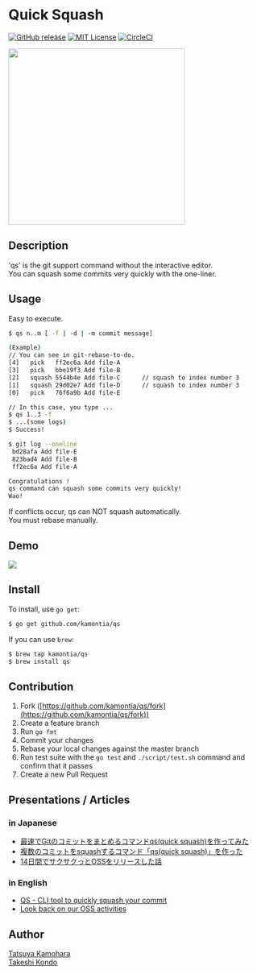# Quick Squash
[![GitHub release](https://img.shields.io/github/release/kamontia/qs/all.svg?style=flat-square)][release]
[![MIT License](https://img.shields.io/badge/license-MIT-blue.svg?style=flat-square)][license]
[![CircleCI](https://circleci.com/gh/kamontia/qs.svg?style=svg)][status]

[release]: https://github.com/kamontia/qs/releases
[license]: https://github.com/kamontia/qs/blob/master/LICENSE
[status]: https://circleci.com/gh/kamontia/qs

<div align="left"><img src="https://github.com/kamontia/qs/blob/assets/assets/logo_transparent.png" width="350px"></div>

## Description
'qs' is the git support command without the interactive editor.  
You can squash some commits very quickly with the one-liner.

## Usage
Easy to execute.

```bash
$ qs n..m [ -f | -d | -m commit message]

(Example) 
// You can see in git-rebase-to-do.
[4]   pick   ff2ec6a Add file-A 
[3]   pick   bbe19f3 Add file-B
[2]   squash 5544b4e Add file-C      // squash to index number 3
[1]   squash 29d02e7 Add file-D      // squash to index number 3
[0]   pick   76f6a9b Add file-E  

// In this case, you type ...
$ qs 1..3 -f
$ ...(some logs)
$ Success!

$ git log --oneline 
 bd28afa Add file-E
 823bad4 Add file-B
 ff2ec6a Add file-A

Congratulations !
qs command can squash some commits very quickly!
Wao!

```
If conflicts occur, qs can NOT squash automatically.  
You must rebase manually.

## Demo
![](https://github.com/kamontia/qs/blob/assets/assets/qs-demo.gif)

## Install

To install, use `go get`:

```bash
$ go get github.com/kamontia/qs
```

If you can use `brew`:

```bash
$ brew tap kamontia/qs
$ brew install qs
```

## Contribution

1. Fork ([https://github.com/kamontia/qs/fork](https://github.com/kamontia/qs/fork))
2. Create a feature branch
3. Run `go fmt`
4. Commit your changes
5. Rebase your local changes against the master branch
6. Run test suite with the `go test` and `./script/test.sh` command and confirm that it passes
7. Create a new Pull Request

## Presentations / Articles
### in Japanese
- [最速でGitのコミットをまとめるコマンドqs(quick squash)を作ってみた](https://qiita.com/kamontia/items/ac5c7f99599049b545e9)
- [複数のコミットをsquashするコマンド「qs(quick squash)」を作った](http://blog.chaspy.me/entry/2018/08/26/120000)
- [14日間でサクサクっとOSSをリリースした話](https://speakerdeck.com/kamontia/talking-of-releasing-oss-in-14-days)

### in English
- [QS - CLI tool to quickly squash your commit](https://dev.to/chaspy/qs---cli-tool-to-quickly-squash-your-commit-246)
- [Look back on our OSS activities](https://speakerdeck.com/chaspy/look-back-on-our-oss-activities)

## Author

[Tatsuya Kamohara](https://github.com/kamontia)  
[Takeshi Kondo](https://github.com/chaspy)
